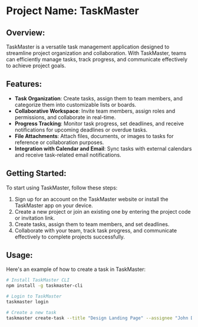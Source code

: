 # Project Name: TaskMaster

## Overview:
TaskMaster is a versatile task management application designed to streamline project organization and collaboration. With TaskMaster, teams can efficiently manage tasks, track progress, and communicate effectively to achieve project goals.

## Features:
- **Task Organization**: Create tasks, assign them to team members, and categorize them into customizable lists or boards.
- **Collaborative Workspace**: Invite team members, assign roles and permissions, and collaborate in real-time.
- **Progress Tracking**: Monitor task progress, set deadlines, and receive notifications for upcoming deadlines or overdue tasks.
- **File Attachments**: Attach files, documents, or images to tasks for reference or collaboration purposes.
- **Integration with Calendar and Email**: Sync tasks with external calendars and receive task-related email notifications.

## Getting Started:
To start using TaskMaster, follow these steps:
1. Sign up for an account on the TaskMaster website or install the TaskMaster app on your device.
2. Create a new project or join an existing one by entering the project code or invitation link.
3. Create tasks, assign them to team members, and set deadlines.
4. Collaborate with your team, track task progress, and communicate effectively to complete projects successfully.

## Usage:
Here's an example of how to create a task in TaskMaster:

```bash
# Install TaskMaster CLI
npm install -g taskmaster-cli

# Login to TaskMaster
taskmaster login

# Create a new task
taskmaster create-task --title "Design Landing Page" --assignee "John Doe" --due-date "2024-04-05" --description "Create wireframes and mockups for the landing page design."
